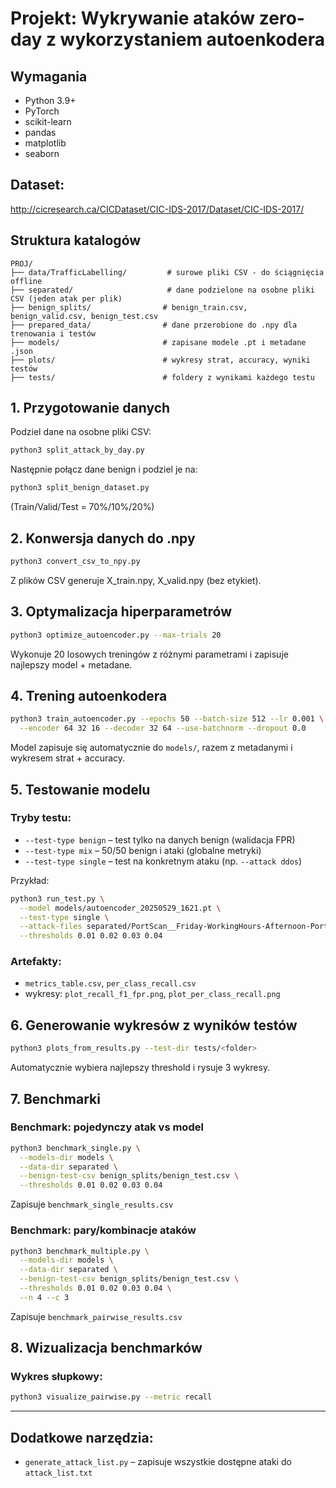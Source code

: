 # Projekt: Wykrywanie ataków zero-day z wykorzystaniem autoenkodera

## Wymagania

* Python 3.9+
* PyTorch
* scikit-learn
* pandas
* matplotlib
* seaborn

## Dataset:

http://cicresearch.ca/CICDataset/CIC-IDS-2017/Dataset/CIC-IDS-2017/

## Struktura katalogów

```
PROJ/
├── data/TrafficLabelling/         # surowe pliki CSV - do ściągnięcia offline
├── separated/                     # dane podzielone na osobne pliki CSV (jeden atak per plik)
├── benign_splits/                # benign_train.csv, benign_valid.csv, benign_test.csv
├── prepared_data/                # dane przerobione do .npy dla trenowania i testów
├── models/                       # zapisane modele .pt i metadane .json
├── plots/                        # wykresy strat, accuracy, wyniki testów
├── tests/                        # foldery z wynikami każdego testu
```

## 1. Przygotowanie danych

Podziel dane na osobne pliki CSV:

```bash
python3 split_attack_by_day.py
```

Następnie połącz dane benign i podziel je na:

```bash
python3 split_benign_dataset.py
```

(Train/Valid/Test = 70%/10%/20%)

## 2. Konwersja danych do .npy

```bash
python3 convert_csv_to_npy.py
```

Z plików CSV generuje X\_train.npy, X\_valid.npy (bez etykiet).

## 3. Optymalizacja hiperparametrów

```bash
python3 optimize_autoencoder.py --max-trials 20
```

Wykonuje 20 losowych treningów z różnymi parametrami i zapisuje najlepszy model + metadane.


## 4. Trening autoenkodera

```bash
python3 train_autoencoder.py --epochs 50 --batch-size 512 --lr 0.001 \
  --encoder 64 32 16 --decoder 32 64 --use-batchnorm --dropout 0.0
```

Model zapisuje się automatycznie do `models/`, razem z metadanymi i wykresem strat + accuracy.


## 5. Testowanie modelu

### Tryby testu:

* `--test-type benign` – test tylko na danych benign (walidacja FPR)
* `--test-type mix` – 50/50 benign i ataki (globalne metryki)
* `--test-type single` – test na konkretnym ataku (np. `--attack ddos`)

Przykład:

```bash
python3 run_test.py \
  --model models/autoencoder_20250529_1621.pt \
  --test-type single \
  --attack-files separated/PortScan__Friday-WorkingHours-Afternoon-PortScan.csv \
  --thresholds 0.01 0.02 0.03 0.04
```

### Artefakty:

* `metrics_table.csv`, `per_class_recall.csv`
* wykresy: `plot_recall_f1_fpr.png`, `plot_per_class_recall.png`

## 6. Generowanie wykresów z wyników testów

```bash
python3 plots_from_results.py --test-dir tests/<folder> 
```

Automatycznie wybiera najlepszy threshold i rysuje 3 wykresy.

## 7. Benchmarki

### Benchmark: pojedynczy atak vs model

```bash
python3 benchmark_single.py \
  --models-dir models \
  --data-dir separated \
  --benign-test-csv benign_splits/benign_test.csv \
  --thresholds 0.01 0.02 0.03 0.04
```

Zapisuje `benchmark_single_results.csv`

### Benchmark: pary/kombinacje ataków

```bash
python3 benchmark_multiple.py \
  --models-dir models \
  --data-dir separated \
  --benign-test-csv benign_splits/benign_test.csv \
  --thresholds 0.01 0.02 0.03 0.04 \
  --n 4 --c 3
```

Zapisuje `benchmark_pairwise_results.csv`

## 8. Wizualizacja benchmarków


### Wykres słupkowy:

```bash
python3 visualize_pairwise.py --metric recall
```

---

## Dodatkowe narzędzia:

* `generate_attack_list.py` – zapisuje wszystkie dostępne ataki do `attack_list.txt`
